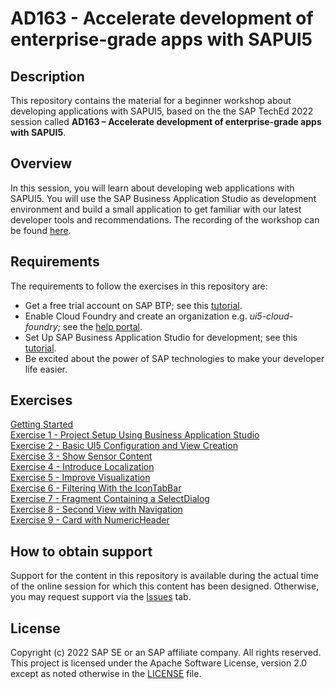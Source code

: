 # AD163 - Accelerate development of enterprise-grade apps with SAPUI5

## Description

This repository contains the material for a beginner workshop about developing applications with SAPUI5, based on the the SAP TechEd 2022 session called **AD163 – Accelerate development of enterprise-grade apps with SAPUI5**.

## Overview

In this session, you will learn about developing web applications with SAPUI5. You will use the SAP Business Application Studio as development environment and build a small application to get familiar with our latest developer tools and recommendations. The recording of the workshop can be found [here](https://reg.sapevents.sap.com/flow/sap/sapteched2022/portal/page/sessions/session/1630367368989001368Q).

## Requirements

The requirements to follow the exercises in this repository are:
- Get a free trial account on SAP BTP; see this [tutorial](https://developers.sap.com/tutorials/hcp-create-trial-account.html).
- Enable Cloud Foundry and create an organization e.g. *ui5-cloud-foundry*; see the [help portal](https://help.sap.com/viewer/a96b1df8525f41f79484717368e30626/Cloud/en-US/dc18bac42270468d84b6c030a668e003.html).
- Set Up SAP Business Application Studio for development; see this [tutorial](https://developers.sap.com/tutorials/appstudio-onboarding.html).
- Be excited about the power of SAP technologies to make your developer life easier.

## Exercises
[Getting Started](exercises/ex0/)<br>
[Exercise 1 - Project Setup Using Business Application Studio](exercises/ex1/)<br>
[Exercise 2 - Basic UI5 Configuration and  View Creation](exercises/ex2/)<br>
[Exercise 3 - Show Sensor Content](exercises/ex3/)<br>
[Exercise 4 - Introduce Localization](exercises/ex4/)<br>
[Exercise 5 - Improve Visualization](exercises/ex5/)<br>
[Exercise 6 - Filtering With the IconTabBar](exercises/ex6/)<br>
[Exercise 7 - Fragment Containing a SelectDialog](exercises/ex7/)<br>
[Exercise 8 - Second View with Navigation](exercises/ex8/)<br>
[Exercise 9 - Card with NumericHeader](exercises/ex9/)
## How to obtain support
Support for the content in this repository is available during the actual time of the online session for which this content has been designed. Otherwise, you may request support via the [Issues](../../issues) tab.
## License
Copyright (c) 2022 SAP SE or an SAP affiliate company. All rights reserved. This project is licensed under the Apache Software License, version 2.0 except as noted otherwise in the [LICENSE](LICENSES/Apache-2.0.txt) file.